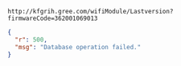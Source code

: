 `http://kfgrih.gree.com/wifiModule/Lastversion?firmwareCode=362001069013`

```json
{
  "r": 500,
  "msg": "Database operation failed."
}
```
